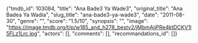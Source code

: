 {"tmdb_id": 103084, "title": "Ana Bade3 Ya Wade3", "original_title": "Ana Badea Ya Wadia", "slug_title": "ana-bade3-ya-wade3", "date": "2011-08-30", "genre": "", "score": "1.5/10", "synopsis": "", "image": "https://image.tmdb.org/t/p/w185_and_h278_bestv2/jMbmAjjPRe4ktDCKV1l5FLz1Lrc.jpg", "actors": [], "comments": [], "recommandations_id": []}